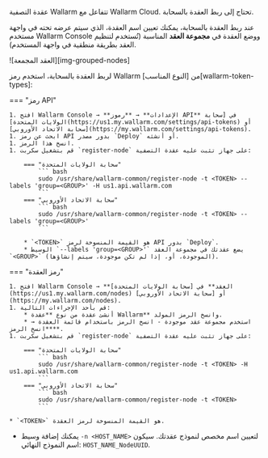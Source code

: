 عقدة التصفية Wallarm تتفاعل مع Wallarm Cloud. تحتاج إلى ربط العقدة بالسحابة.

عند ربط العقدة بالسحابة، يمكنك تعيين اسم العقدة، الذي سيتم عرضه تحته في واجهة مستخدم Wallarm Console ووضع العقدة في **مجموعة العقد** المناسبة (تُستخدم لتنظيم العقد بطريقة منطقية في واجهة المستخدم).

![العقد المجمعة][img-grouped-nodes]

لربط العقدة بالسحابة، استخدم رمز Wallarm من [النوع المناسب][wallarm-token-types]:

=== "رمز API"

    1. افتح Wallarm Console → **الإعدادات** → **رموز API** في [سحابة الولايات المتحدة](https://us1.my.wallarm.com/settings/api-tokens) أو [سحابة الاتحاد الأوروبي](https://my.wallarm.com/settings/api-tokens).
    1. ابحث عن رمز API بدور مصدر `Deploy` أو أنشئه.
    1. انسخ هذا الرمز.
    1. قم بتشغيل سكربت `register-node` على جهاز تثبت عليه عقدة التصفية:

        === "سحابة الولايات المتحدة"
            ``` bash
            sudo /usr/share/wallarm-common/register-node -t <TOKEN> --labels 'group=<GROUP>' -H us1.api.wallarm.com
            ```
        === "سحابة الاتحاد الأوروبي"
            ``` bash
            sudo /usr/share/wallarm-common/register-node -t <TOKEN> --labels 'group=<GROUP>'
            ```
        
        * `<TOKEN>` هو القيمة المنسوخة لرمز API بدور `Deploy`.
        * الوسيط `--labels 'group=<GROUP>'` يضع عقدتك في مجموعة العقد `<GROUP>` (الموجودة، أو، إذا لم تكن موجودة، سيتم إنشاؤها).

=== "رمز العقدة"

    1. افتح Wallarm Console → **العقد** في [سحابة الولايات المتحدة](https://us1.my.wallarm.com/nodes) أو [سحابة الاتحاد الأوروبي](https://my.wallarm.com/nodes).
    1. قم بأحد الإجراءات التالية: 
        * أنشئ عقدة من نوع **عقدة Wallarm** وانسخ الرمز المولد.
        * استخدم مجموعة عقد موجودة - انسخ الرمز باستخدام قائمة العقدة → **انسخ الرمز**.
    1. قم بتشغيل سكربت `register-node` على جهاز تثبت عليه عقدة التصفية:

        === "سحابة الولايات المتحدة"
            ``` bash
            sudo /usr/share/wallarm-common/register-node -t <TOKEN> -H us1.api.wallarm.com
            ```
        === "سحابة الاتحاد الأوروبي"
            ``` bash
            sudo /usr/share/wallarm-common/register-node -t <TOKEN>
            ```

    * `<TOKEN>` هو القيمة المنسوخة لرمز العقدة.

* يمكنك إضافة وسيط `-n <HOST_NAME>` لتعيين اسم مخصص لنموذج عقدتك. سيكون اسم النموذج النهائي: `HOST_NAME_NodeUUID`.